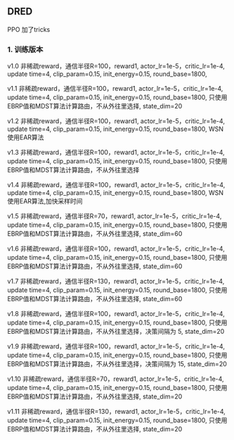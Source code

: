 ## DRED
PPO 加了tricks

### 1. 训练版本
v1.0 非稀疏reward，通信半径R=100，reward1, actor_lr=1e-5，critic_lr=1e-4, update time=4, clip_param=0.15, init_energy=0.15, round_base=1800, 

v1.1 非稀疏reward，通信半径R=100，reward1, actor_lr=1e-5，critic_lr=1e-4, update time=4, clip_param=0.15, init_energy=0.15, round_base=1800, 只使用 EBRP值和MDST算法计算路由，不从外往里选择, state_dim=20

v1.2 非稀疏reward，通信半径R=100，reward1, actor_lr=1e-5，critic_lr=1e-4, update time=4, clip_param=0.15, init_energy=0.15, round_base=1800, WSN使用EAR算法

v1.3 非稀疏reward，通信半径R=100，reward1, actor_lr=1e-5，critic_lr=1e-4, update time=4, clip_param=0.15, init_energy=0.15, round_base=1800, 只使用 EBRP值和MDST算法计算路由，不从外往里选择

v1.4 非稀疏reward，通信半径R=100，reward1, actor_lr=1e-5，critic_lr=1e-4, update time=4, clip_param=0.15, init_energy=0.15, round_base=1800, WSN使用EAR算法,加快采样时间

v1.5 非稀疏reward，通信半径R=70，reward1, actor_lr=1e-5，critic_lr=1e-4, update time=4, clip_param=0.15, init_energy=0.15, round_base=1800, 只使用 EBRP值和MDST算法计算路由，不从外往里选择, state_dim=60

v1.6 非稀疏reward，通信半径R=100，reward1, actor_lr=1e-5，critic_lr=1e-4, update time=4, clip_param=0.15, init_energy=0.15, round_base=1800, 只使用 EBRP值和MDST算法计算路由，不从外往里选择, state_dim=60

v1.7 非稀疏reward，通信半径R=130，reward1, actor_lr=1e-5，critic_lr=1e-4, update time=4, clip_param=0.15, init_energy=0.15, round_base=1800, 只使用 EBRP值和MDST算法计算路由，不从外往里选择, state_dim=60

v1.8 非稀疏reward，通信半径R=100，reward1, actor_lr=1e-5，critic_lr=1e-4, update time=4, clip_param=0.15, init_energy=0.15, round_base=1800, 只使用 EBRP值和MDST算法计算路由，不从外往里选择，决策间隔为 5, state_dim=20

v1.9 非稀疏reward，通信半径R=100，reward1, actor_lr=1e-5，critic_lr=1e-4, update time=4, clip_param=0.15, init_energy=0.15, round_base=1800, 只使用 EBRP值和MDST算法计算路由，不从外往里选择，决策间隔为 15, state_dim=20

v1.10 非稀疏reward，通信半径R=70，reward1, actor_lr=1e-5，critic_lr=1e-4, update time=4, clip_param=0.15, init_energy=0.15, round_base=1800, 只使用 EBRP值和MDST算法计算路由，不从外往里选择, state_dim=20

v1.11 非稀疏reward，通信半径R=130，reward1, actor_lr=1e-5，critic_lr=1e-4, update time=4, clip_param=0.15, init_energy=0.15, round_base=1800, 只使用 EBRP值和MDST算法计算路由，不从外往里选择, state_dim=20